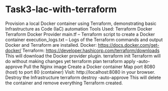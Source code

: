 # Task3-lac-with-terraform
Provision a local Docker container using Terraform, demonstrating basic Infrastructure as Code (IaC) automation
Tools Used:
Terraform
Docker
Terraform Docker Provider
main.tf – Terraform script to create a Docker container
execution_logs.txt – Logs of the Terraform commands and output
 Docker and Terraform are installed.
Docker: https://docs.docker.com/get-docker/
Terraform: https://developer.hashicorp.com/terraform/downloads
This will download the Docker provider plugin.
terraform init
Terraform will do without making changes yet
terraform plan
terraform apply -auto-approve
Pull the Nginx image
Create a Docker container
Map port 8080 (host) to port 80 (container)
Visit: http://localhost:8080 in your browser.
Destroy the Infrastructure
terraform destroy -auto-approve
This will delete the container and remove everything Terraform created.
